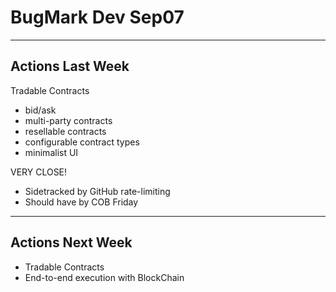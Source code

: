 # BugMark Dev Sep07

---

## Actions Last Week 

Tradable Contracts

  - bid/ask 
  - multi-party contracts
  - resellable contracts
  - configurable contract types
  - minimalist UI

VERY CLOSE!  
- Sidetracked by GitHub rate-limiting 
- Should have by COB Friday

---

## Actions Next Week

* Tradable Contracts
* End-to-end execution with BlockChain
